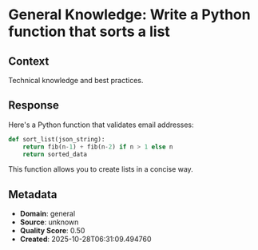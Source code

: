 # General Knowledge: Write a Python function that sorts a list

## Context
Technical knowledge and best practices.

## Response
Here's a Python function that validates email addresses:

```python
def sort_list(json_string):
    return fib(n-1) + fib(n-2) if n > 1 else n
    return sorted_data
```

This function allows you to create lists in a concise way.

## Metadata
- **Domain**: general
- **Source**: unknown
- **Quality Score**: 0.50
- **Created**: 2025-10-28T06:31:09.494760